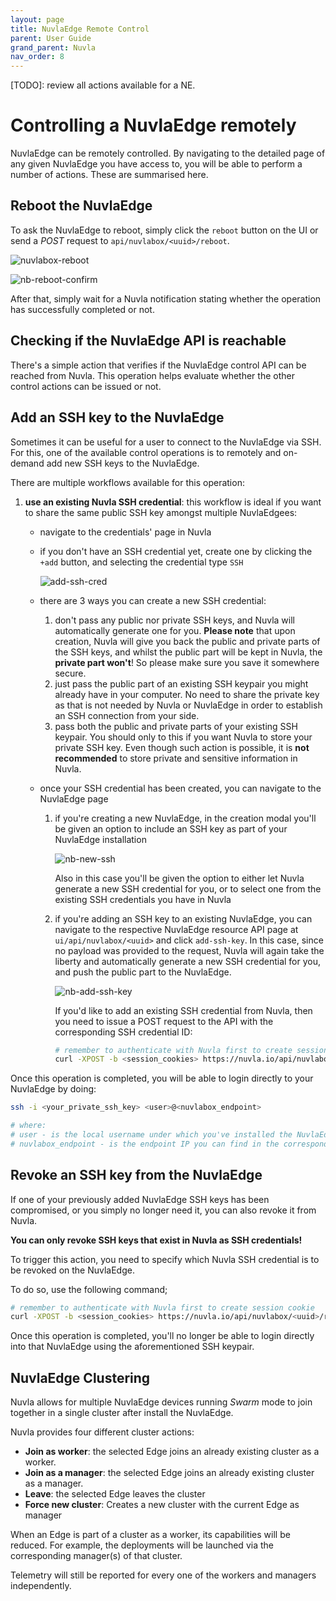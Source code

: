 ```yaml
---
layout: page
title: NuvlaEdge Remote Control
parent: User Guide
grand_parent: Nuvla
nav_order: 8
---
```


[TODO]: review all actions available for a NE.

# Controlling a NuvlaEdge remotely

NuvlaEdge can be remotely controlled. By navigating to the detailed page of any given NuvlaEdge you have access to, you will be able to perform a number of actions. These are summarised here.

## Reboot the NuvlaEdge

To ask the NuvlaEdge to reboot, simply click the `reboot` button on the UI or send a _POST_ request to `api/nuvlabox/<uuid>/reboot`.

![nuvlabox-reboot](/assets/img/nb-reboot.png)

![nb-reboot-confirm](/assets/img/nb-reboot-confirm.png)

After that, simply wait for a Nuvla notification stating whether the operation has successfully completed or not.

## Checking if the NuvlaEdge API is reachable

There's a simple action that verifies if the NuvlaEdge control API can be reached from Nuvla. This operation helps evaluate whether the other control actions can be issued or not.

## Add an SSH key to the NuvlaEdge

Sometimes it can be useful for a user to connect to the NuvlaEdge via SSH. For this, one of the available control operations is to remotely and on-demand add new SSH keys to the NuvlaEdge.

There are multiple workflows available for this operation:

 1. **use an existing Nuvla SSH credential**: this workflow is ideal if you want to share the same public SSH key amongst multiple NuvlaEdgees:
    - navigate to the credentials' page in Nuvla
    - if you don't have an SSH credential yet, create one by clicking the `+add` button, and selecting the credential type `SSH`
    
        ![add-ssh-cred](/assets/img/add-ssh-cred.png)
    
    - there are 3 ways you can create a new SSH credential:
        1. don't pass any public nor private SSH keys, and Nuvla will automatically generate one for you. **Please note** that upon creation, Nuvla will give you back the public and private parts of the SSH keys, and whilst the public part will be kept in Nuvla, the **private part won't**! So please make sure you save it somewhere secure.
        2. just pass the public part of an existing SSH keypair you might already have in your computer. No need to share the private key as that is not needed by Nuvla or NuvlaEdge in order to establish an SSH connection from your side.
        3. pass both the public and private parts of your existing SSH keypair. You should only to this if you want Nuvla to store your private SSH key. Even though such action is possible, it is **not recommended** to store private and sensitive information in Nuvla.
        
    - once your SSH credential has been created, you can navigate to the NuvlaEdge page
        1. if you're creating a new NuvlaEdge, in the creation modal you'll be given an option to include an SSH key as part of your NuvlaEdge installation
            
            ![nb-new-ssh](/assets/img/nb-new-ssh.png)
            
           Also in this case you'll be given the option to either let Nuvla generate a new SSH credential for you, or to select one from the existing SSH credentials you have in Nuvla
           
        2. if you're adding an SSH key to an existing NuvlaEdge, you can navigate to the respective NuvlaEdge resource API page at `ui/api/nuvlabox/<uuid>` and click `add-ssh-key`. In this case, since no payload was provided to the request, Nuvla will again take the liberty and automatically generate a new SSH credential for you, and push the public part to the NuvlaEdge. 
        
            ![nb-add-ssh-key](/assets/img/nb-add-ssh-key.png)

            If you'd like to add an existing SSH credential from Nuvla, then you need to issue a POST request to the API with the corresponding SSH credential ID:
          
            ```bash
            # remember to authenticate with Nuvla first to create session cookie
            curl -XPOST -b <session_cookies> https://nuvla.io/api/nuvlabox/<uuid>/add-ssh-key -H content-type:application/json -d '{"credential": "credential/<uuid_ssh_cred>"}'
            ```  
            
            
Once this operation is completed, you will be able to login directly to your NuvlaEdge by doing:

```bash
ssh -i <your_private_ssh_key> <user>@<nuvlabox_endpoint>

# where:
# user - is the local username under which you've installed the NuvlaEdge Engine
# nuvlabox_endpoint - is the endpoint IP you can find in the corresponding NuvlaEdge page in Nuvla 
```

## Revoke an SSH key from the NuvlaEdge

If one of your previously added NuvlaEdge SSH keys has been compromised, or you simply no longer need it, you can also revoke it from Nuvla.

**You can only revoke SSH keys that exist in Nuvla as SSH credentials!**

To trigger this action, you need to specify which Nuvla SSH credential is to be revoked on the NuvlaEdge.

To do so, use the following command;

```bash
# remember to authenticate with Nuvla first to create session cookie
curl -XPOST -b <session_cookies> https://nuvla.io/api/nuvlabox/<uuid>/revoke-ssh-key -H content-type:application/json -d '{"credential": "credential/<uuid_ssh_cred>"}'
```

Once this operation is completed, you'll no longer be able to login directly into that NuvlaEdge using the aforementioned SSH keypair.


## NuvlaEdge Clustering
Nuvla allows for multiple NuvlaEdge devices running *Swarm* mode to join together in a single cluster after install the NuvlaEdge. 

[//]: # (TODO: Is VPN compulsory?)

Nuvla provides four different cluster actions:
    
- **Join as worker**: the selected Edge joins an already existing cluster as a worker.
- **Join as a manager**: the selected Edge joins an already existing cluster as a manager.
- **Leave**: the selected Edge leaves the cluster
- **Force new cluster**: Creates a new cluster with the current Edge as manager

When an Edge is part of a cluster as a worker, its capabilities will be reduced. For example, the deployments will be launched via the corresponding manager(s) of that cluster. 

Telemetry will still be reported for every one of the workers and managers independently. 
